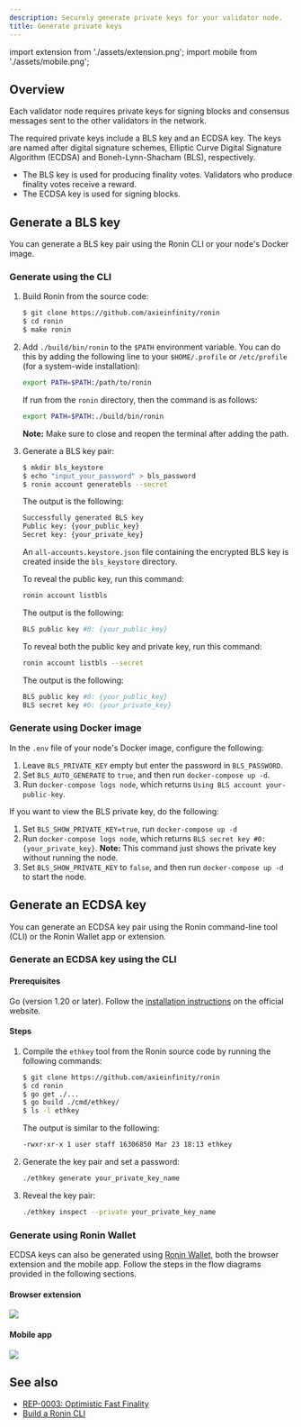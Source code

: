 ```yaml
---
description: Securely generate private keys for your validator node.
title: Generate private keys
---
```


import extension from './assets/extension.png';
import mobile from './assets/mobile.png';

## Overview

Each validator node requires private keys for signing blocks and consensus messages sent to the other validators in the network.

The required private keys include a BLS key and an ECDSA key. The keys are named after digital signature schemes, Elliptic Curve Digital Signature Algorithm (ECDSA) and Boneh-Lynn-Shacham (BLS), respectively.

* The BLS key is used for producing finality votes. Validators who produce finality votes receive a reward.
* The ECDSA key is used for signing blocks.

## Generate a BLS key

You can generate a BLS key pair using the Ronin CLI or your node's Docker image.

### Generate using the CLI

1. Build Ronin from the source code:

   ```bash
   $ git clone https://github.com/axieinfinity/ronin
   $ cd ronin
   $ make ronin
   ```

2. Add `./build/bin/ronin` to the `$PATH` environment variable. You can do this by adding the following line to your `$HOME/.profile` or `/etc/profile` (for a system-wide installation):

   ```bash
   export PATH=$PATH:/path/to/ronin
   ```

   If run from the `ronin` directory, then the command is as follows:

   ```bash
   export PATH=$PATH:./build/bin/ronin
   ```

   **Note:** Make sure to close and reopen the terminal after adding the path.

3. Generate a BLS key pair:

   ```bash
   $ mkdir bls_keystore
   $ echo "input_your_password" > bls_password
   $ ronin account generatebls --secret
   ```

   The output is the following:

   ```bash
   Successfully generated BLS key
   Public key: {your_public_key}
   Secret key: {your_private_key}
   ```

   An `all-accounts.keystore.json` file containing the encrypted BLS key is created inside the `bls_keystore` directory.

   To reveal the public key, run this command:

   ```bash
   ronin account listbls
   ```

   The output is the following:

   ```bash
   BLS public key #0: {your_public_key}
   ```

   To reveal both the public key and private key, run this command:

   ```bash
   ronin account listbls --secret
   ```

   The output is the following:

   ```bash
   BLS public key #0: {your_public_key}
   BLS secret key #0: {your_private_key}
   ```

### Generate using Docker image

In the `.env` file of your node's Docker image, configure the following:

1. Leave `BLS_PRIVATE_KEY` empty but enter the password in `BLS_PASSWORD`.
2. Set `BLS_AUTO_GENERATE` to `true`, and then run `docker-compose up -d`.
3. Run `docker-compose logs node`, which returns `Using BLS account your-public-key`.

If you want to view the BLS private key, do the following:

1. Set `BLS_SHOW_PRIVATE_KEY=true`, run `docker-compose up -d`
2. Run `docker-compose logs node`, which returns `BLS secret key #0: {your_private_key}`. **Note:** This command just shows the private key without running the node.
3. Set `BLS_SHOW_PRIVATE_KEY` to `false`, and then run `docker-compose up -d` to start the node.

## Generate an ECDSA key

You can generate an ECDSA key pair using the Ronin command-line tool (CLI) or the Ronin Wallet app or extension.

### Generate an ECDSA key using the CLI

#### Prerequisites

Go (version 1.20 or later). Follow the
[installation instructions](https://go.dev/doc/install)
on the official website.

#### Steps

1. Compile the `ethkey` tool from the Ronin source code by running the following commands:

   ```bash
   $ git clone https://github.com/axieinfinity/ronin
   $ cd ronin
   $ go get ./...
   $ go build ./cmd/ethkey/
   $ ls -l ethkey
   ```

   The output is similar to the following:

   ```bash
   -rwxr-xr-x 1 user staff 16306850 Mar 23 18:13 ethkey
   ```

2. Generate the key pair and set a password:

   ```bash
   ./ethkey generate your_private_key_name
   ```

3. Reveal the key pair:

   ```bash
   ./ethkey inspect --private your_private_key_name
   ```

### Generate using Ronin Wallet

ECDSA keys can also be generated using [Ronin Wallet](https://wallet.roninchain.com/), both the browser extension and the mobile app. Follow the steps in the flow diagrams provided in the following sections.

#### Browser extension

<img src={extension} width={1200} />

#### Mobile app

<img src={mobile} width={1200} />

## See also

* [REP-0003: Optimistic Fast Finality](https://github.com/axieinfinity/REPs/blob/main/REP-0003.md#rewards)
* [Build a Ronin CLI](./cli.md)
